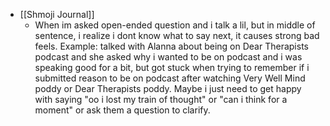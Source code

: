  * [[Shmoji Journal]]
    * When im asked open-ended question and i talk a lil, but in middle of sentence, i realize i dont know what to say next, it causes strong bad feels. Example: talked with Alanna about being on Dear Therapists podcast and she asked why i wanted to be on podcast and i was speaking good for a bit, but got stuck when trying to remember if i submitted reason to be on podcast after watching Very Well Mind poddy or Dear Therapists poddy. Maybe i just need to get happy with saying "oo i lost my train of thought" or "can i think for a moment" or ask them a question to clarify.